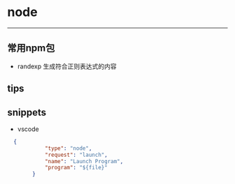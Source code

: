 # node
---

## 常用npm包
- randexp 生成符合正则表达式的内容
## tips

## snippets
- vscode
```json
  {
            "type": "node",
            "request": "launch",
            "name": "Launch Program",
            "program": "${file}"
        }
```        
